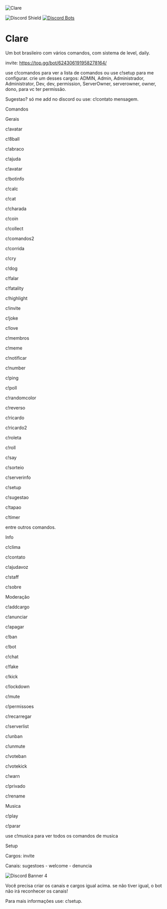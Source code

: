 ![Clare](https://i.imgur.com/StEGtEh.png)

![Discord Shield](https://discordapp.com/api/guilds/381471490287337502/widget.png?style=shield)  [![Discord Bots](https://top.gg/api/widget/status/624306191958278164.svg)](https://top.gg/bot/624306191958278164)

                   

# Clare
Um bot brasileiro com vários comandos, com sistema de level, daily.


invite: https://top.gg/bot/624306191958278164/ 


use c!comandos para ver a lista de comandos 
ou use c!setup para me configurar.
crie um desses cargos: ADMIN, Admin, Administrador, Administrator, Dev, dev, permission, ServerOwner, serverowner, owner, dono, para vc ter permissão.

Sugestao? só me add no discord ou use: c!contato mensagem.

Comandos

Gerais

c!avatar

c!8ball

c!abraco

c!ajuda

c!avatar

c!botinfo

c!calc

c!cat

c!charada

c!coin

c!collect

c!comandos2

c!corrida

c!cry

c!dog

c!falar

c!fatality

c!highlight

c!invite

c!joke

c!love

c!membros

c!meme

c!notificar

c!number

c!ping

c!poll

c!randomcolor

c!reverso

c!ricardo

c!ricardo2

c!roleta

c!roll

c!say

c!sorteio

c!serverinfo

c!setup

c!sugestao

c!tapao

c!timer

entre outros comandos.

Info

c!clima

c!contato

c!ajudavoz

c!staff

c!sobre

Moderação

c!addcargo

c!anunciar

c!apagar

c!ban

c!bot

c!chat

c!fake

c!kick

c!lockdown

c!mute

c!permissoes

c!recarregar

c!serverlist

c!unban

c!unmute

c!voteban

c!votekick

c!warn

c!privado

c!rename

Musica

c!play

c!parar

use c!musica para ver todos os comandos de musica

Setup

Cargos: invite

Canais: sugestoes - welcome - denuncia


![Discord Banner 4](https://discordapp.com/api/guilds/381471490287337502/widget.png?style=banner4)


Você precisa criar os canais e cargos igual acima. se não tiver igual, o bot não irá reconhecer os canais!

Para mais informações use: c!setup.


 

